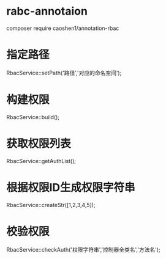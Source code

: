 # rabc-annotaion
composer require caoshen1/annotation-rbac
# 指定路径
RbacService::setPath('路径','对应的命名空间');
# 构建权限
RbacService::build();
# 获取权限列表
RbacService::getAuthList();
# 根据权限ID生成权限字符串
RbacService::createStr([1,2,3,4,5]);
# 校验权限
RbacService::checkAuth('权限字符串','控制器全类名','方法名');